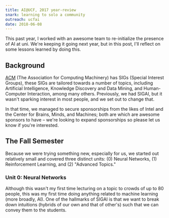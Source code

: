 ```yaml
---
title: AI@UCF, 2017 year-review
snark: learning to solo a community
outreach: ucfai
date: 2018-06-08
---
```


This past year, I worked with an awesome team to re-initialize the presence of
AI at uni. We're keeping it going next year, but in this post, I'll reflect on
some lessons learned by doing this.

<!--more-->

## Background

[ACM][acm] (The Association for Computing Machinery) has SIGs (Special Interest
Groups), these SIGs are tailored towards a number of topics, including
Artificial Intelligence, Knowledge Discovery and Data Mining, and Human-Computer
Interaction, among many others. Previously, we had SIGAI, but it wasn't sparking
interest in most people, and we set out to change that.

In that time, we managed to secure sponsorships from the likes of Intel and the
Center for Brains, Minds, and Machines; both are which are awesome sponsors to
have &ndash; we're looking to expand sponsorships so please let us know if
you're interested.

## The Fall Semester

Because we were trying something new, especially for us, we started out
relatively small and covered three distinct units: (0) Neural Networks, (1)
Reinforcement Learning, and (2) "Advanced Topics."

### Unit 0: Neural Networks

Although this wasn't my first time lecturing on a topic to crowds of up to 80
people, this was my first time doing anything related to machine learning (more
broadly, AI). One of the hallmarks of SIGAI is that we want to break down
intuitions (hybrids of our own and that of other's) such that we can convey them
to the students.

[acm]: https://acm.org/
